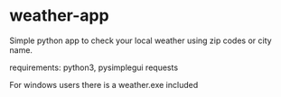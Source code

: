 # weather-app

Simple python app to check your local weather using zip codes or city name.

requirements:
    python3,
    pysimplegui
    requests
    
For windows users there is a weather.exe included
